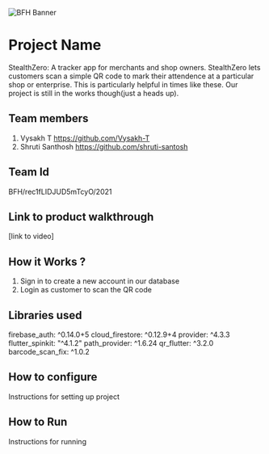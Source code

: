 ![BFH Banner](https://trello-attachments.s3.amazonaws.com/542e9c6316504d5797afbfb9/542e9c6316504d5797afbfc1/39dee8d993841943b5723510ce663233/Frame_19.png)
# Project Name
StealthZero: A tracker app for merchants and shop owners. StealthZero lets customers scan a simple QR code to mark their attendence at a particular shop or enterprise. This is particularly helpful in times like these. Our project is still in the works though(just a heads up). 
## Team members
1. Vysakh T https://github.com/Vysakh-T
2. Shruti Santhosh https://github.com/shruti-santosh
## Team Id
BFH/rec1fLIDJUD5mTcyO/2021
## Link to product walkthrough
[link to video]
## How it Works ?
1. Sign in to create a new account in our database
2. Login as customer to scan the QR code
## Libraries used

  firebase_auth: ^0.14.0+5
  cloud_firestore: ^0.12.9+4
  provider: ^4.3.3
  flutter_spinkit: "^4.1.2"
  path_provider: ^1.6.24
  qr_flutter: ^3.2.0
  barcode_scan_fix: ^1.0.2
  
## How to configure
Instructions for setting up project
## How to Run
Instructions for running
